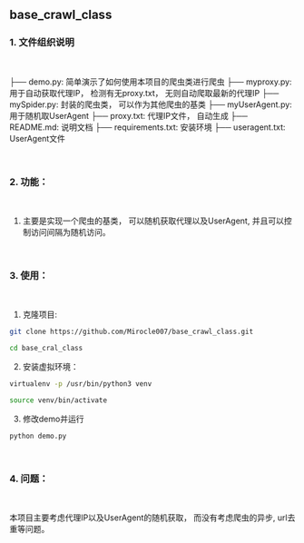 ## base_crawl_class


### 1. 文件组织说明

<br/>

├── demo.py: 简单演示了如何使用本项目的爬虫类进行爬虫
├── myproxy.py: 用于自动获取代理IP， 检测有无proxy.txt， 无则自动爬取最新的代理IP
├── mySpider.py: 封装的爬虫类， 可以作为其他爬虫的基类
├── myUserAgent.py: 用于随机取UserAgent
├── proxy.txt: 代理IP文件， 自动生成
├── README.md: 说明文档
├── requirements.txt: 安装环境
├── useragent.txt: UserAgent文件

<br/>

### 2. 功能：

<br/>

1. 主要是实现一个爬虫的基类， 可以随机获取代理以及UserAgent, 并且可以控制访问间隔为随机访问。

<br/>

### 3. 使用：

<br/>

1. 克隆项目:
```bash
git clone https://github.com/Mirocle007/base_crawl_class.git

cd base_cral_class

```

2. 安装虚拟环境：
```bash
virtualenv -p /usr/bin/python3 venv

source venv/bin/activate

```

3. 修改demo并运行
```bash
python demo.py
```

<br/>

### 4. 问题：

<br/>

本项目主要考虑代理IP以及UserAgent的随机获取， 而没有考虑爬虫的异步, url去重等问题。